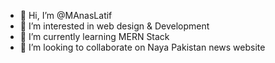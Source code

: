 - 👋 Hi, I’m @MAnasLatif
- 👀 I’m interested in web design & Development 
- 🌱 I’m currently learning MERN Stack
- 💞️ I’m looking to collaborate on Naya Pakistan news website
